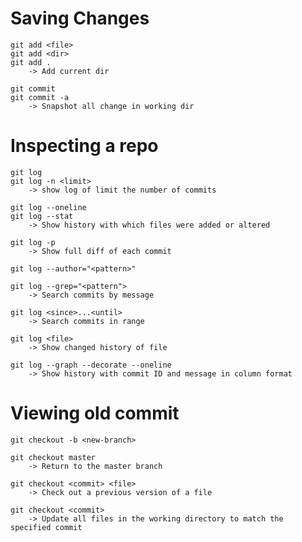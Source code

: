 # Saving Changes
	git add <file>
	git add <dir>
	git add . 
		-> Add current dir

	git commit
	git commit -a 
		-> Snapshot all change in working dir

# Inspecting a repo
	git log
	git log -n <limit>
		-> show log of limit the number of commits
		
	git log --oneline
	git log --stat 
		-> Show history with which files were added or altered
		
	git log -p 
		-> Show full diff of each commit
		
	git log --author="<pattern>"
	
	git log --grep="<pattern">
		-> Search commits by message
		
	git log <since>...<until> 
		-> Search commits in range
		
	git log <file>
		-> Show changed history of file
		
	git log --graph --decorate --oneline 
		-> Show history with commit ID and message in column format

# Viewing old commit
	git checkout -b <new-branch>
	
	git checkout master
		-> Return to the master branch
		
	git checkout <commit> <file>
		-> Check out a previous version of a file
		
	git checkout <commit>
		-> Update all files in the working directory to match the specified commit